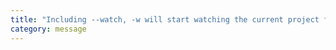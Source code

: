 ```yaml
---
title: "Including --watch, -w will start watching the current project for the file changes. Once set, you can config watch mode with:"
category: message
---
```

